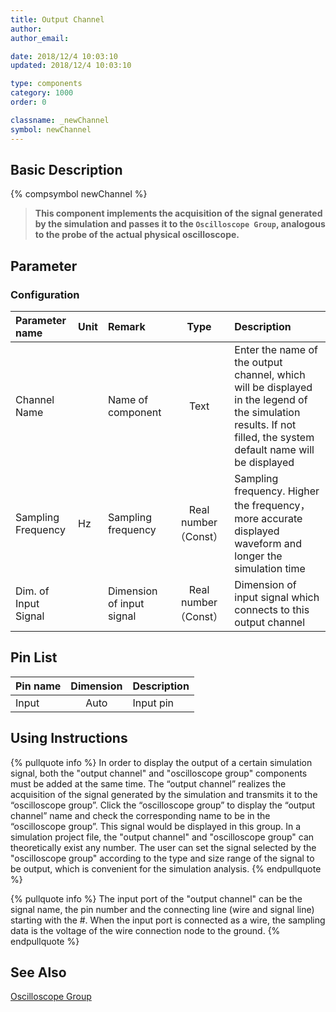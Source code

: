 ```yaml
---
title: Output Channel
author:
author_email:

date: 2018/12/4 10:03:10
updated: 2018/12/4 10:03:10

type: components
category: 1000
order: 0

classname: _newChannel
symbol: newChannel
---
```


## Basic Description

{% compsymbol newChannel %}

> **This component implements the acquisition of the signal generated by the simulation and passes it to the `Oscilloscope Group`, analogous to the probe of the actual physical oscilloscope.**

## Parameter

### Configuration

| Parameter name       | Unit | Remark                    |         Type         | Description                                                                                                                                                     |
| :------------------- | :--- | :------------------------ | :------------------: | :-------------------------------------------------------------------------------------------------------------------------------------------------------------- |
| Channel Name         |      | Name of component         |         Text         | Enter the name of the output channel, which will be displayed in the legend of the simulation results. If not filled, the system default name will be displayed |
| Sampling Frequency   | Hz   | Sampling frequency        | Real number（Const） | Sampling frequency. Higher the frequency，more accurate displayed waveform and longer the simulation time                                                       |
| Dim. of Input Signal |      | Dimension of input signal | Real number（Const） | Dimension of input signal which connects to this output channel                                                                                                 |

## Pin List

| Pin name | Dimension | Description |
| :------- | :-------: | :---------- |
| Input    |   Auto    | Input pin   |

## Using Instructions

{% pullquote info %}
In order to display the output of a certain simulation signal, both the "output channel" and "oscilloscope group" components must be added at the same time. The “output channel” realizes the acquisition of the signal generated by the simulation and transmits it to the “oscilloscope group”. Click the “oscilloscope group” to display the “output channel” name and check the corresponding name to be in the “oscilloscope group”. This signal would be displayed in this group. In a simulation project file, the "output channel" and "oscilloscope group" can theoretically exist any number. The user can set the signal selected by the "oscilloscope group" according to the type and size range of the signal to be output, which is convenient for the simulation analysis.
{% endpullquote %}

{% pullquote info %}
The input port of the "output channel" can be the signal name, the pin number and the connecting line (wire and signal line) starting with the \#. When the input port is connected as a wire, the sampling data is the voltage of the wire connection node to the ground.
{% endpullquote %}

## See Also

[Oscilloscope Group](comp_newOsc.html)
